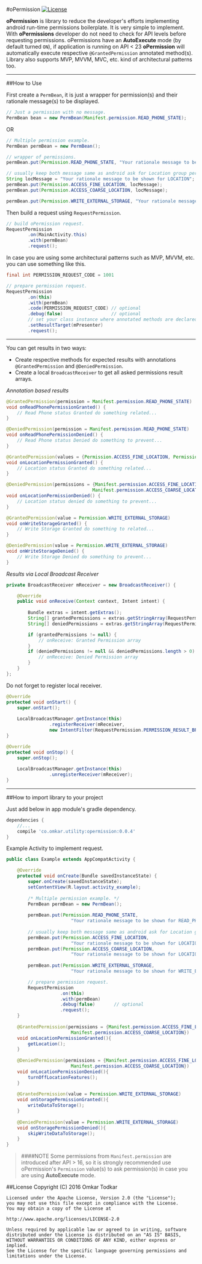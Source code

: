 #oPermission [![License](https://img.shields.io/badge/license-Apache%202-blue.svg)](https://www.apache.org/licenses/LICENSE-2.0)

**oPermission** is library to reduce the developer's efforts implementing android run-time permissions boilerplate. It 
is very simple to implement. With **oPermissions** developer do not need to check for API levels before requesting permissions. 
oPermissions have an **AutoExecute** mode (by default turned `ON`), if application is running on API < 23 **oPermission**
will automatically execute respective `@GrantedPermission` annotated method(s). Library also supports MVP, MVVM, MVC, etc. 
kind of architectural patterns too.

---

##How to Use

First create a `PermBean`, it is just a wrapper for permission(s) and their rationale message(s) to be displayed.

```java
// Just a permission with no message.
PermBean bean = new PermBean(Manifest.permission.READ_PHONE_STATE);
```
OR
```java
// Multiple permission example.
PermBean permBean = new PermBean();

// wrapper of permissions.
permBean.put(Permission.READ_PHONE_STATE, "Your rationale message to be shown for READ_PHONE_STATE");

// usually keep both message same as android ask for Location group permission.
String locMessage = "Your rationale message to be shown for LOCATION";
permBean.put(Permission.ACCESS_FINE_LOCATION, locMessage);     
permBean.put(Permission.ACCESS_COARSE_LOCATION, locMessage);

permBean.put(Permission.WRITE_EXTERNAL_STORAGE, "Your rationale message to be shown for WRITE_EXTERNAL_STORAGE");
```

Then build a request using `RequestPermission`.

```java
// build oPermission request.
RequestPermission
        .on(MainActivity.this)
        .with(permBean)
        .request();
```

In case you are using some architectural patterns such as MVP, MVVM, etc. you can use something like this.

```java
final int PERMISSION_REQUEST_CODE = 1001

// prepare permission request.
RequestPermission
        .on(this)
        .with(permBean)
        .code(PERMISSION_REQUEST_CODE) // optional
        .debug(false)                  // optional
        // set your class instance where annotated methods are declared.
        .setResultTarget(mPresenter)
        .request();
```
    
---
    
You can get results in two ways:
* Create respective methods for expected results with annotations `@GrantedPermission` and `@DeniedPermission`.
* Create a local `BroadcastReceiver` to get all asked permissions result arrays.

*Annotation based results*

```java
@GrantedPermission(permission = Manifest.permission.READ_PHONE_STATE)
void onReadPhonePermissionGranted() {
    // Read Phone status Granted do something related...
}

@DeniedPermission(permission = Manifest.permission.READ_PHONE_STATE)
void onReadPhonePermissionDenied() {
    // Read Phone status Denied do something to prevent... 
}

@GrantedPermission(values = {Permission.ACCESS_FINE_LOCATION, Permission.ACCESS_COARSE_LOCATION})
void onLocationPermissionGranted() {
    // Location status Granted do something related...
}

@DeniedPermission(permissions = {Manifest.permission.ACCESS_FINE_LOCATION, 
                                Manifest.permission.ACCESS_COARSE_LOCATION})
void onLocationPermissionDenied() {
    // Location status denied do something to prevent...
}

@GrantedPermission(value = Permission.WRITE_EXTERNAL_STORAGE)
void onWriteStorageGranted() {
    // Write Storage Granted do something to related... 
}

@DeniedPermission(value = Permission.WRITE_EXTERNAL_STORAGE)
void onWriteStorageDenied() {
    // Write Storage Denied do something to prevent...
}
```
    
*Results via Local Broadcast Receiver*

```java
private BroadcastReceiver mReceiver = new BroadcastReceiver() {

    @Override
    public void onReceive(Context context, Intent intent) {
    
        Bundle extras = intent.getExtras();
        String[] grantedPermissions = extras.getStringArray(RequestPermission.GRANTED);
        String[] deniedPermissions = extras.getStringArray(RequestPermission.DENIED);

        if (grantedPermissions != null) {
            // onReceive: Granted Permission array
        }
        if (deniedPermissions != null && deniedPermissions.length > 0) {
            // onReceive: Denied Permission array
        }
    }
};
```
    
Do not forget to register local receiver.
   
```java
@Override
protected void onStart() {
    super.onStart();
       
    LocalBroadcastManager.getInstance(this)
                .registerReceiver(mReceiver, 
                new IntentFilter(RequestPermission.PERMISSION_RESULT_BROADCAST));
}

@Override
protected void onStop() {
    super.onStop();
    
    LocalBroadcastManager.getInstance(this)
                .unregisterReceiver(mReceiver);
}
```
    
---
    
##How to import library to your project

Just add below in app module's gradle dependency.

```groovy
dependencies {
    //...
    compile 'co.omkar.utility:opermission:0.0.4'        
}
```
    
Example Activity to implement request.

```java
public class Example extends AppCompatActivity {

    @Override
    protected void onCreate(Bundle savedInstanceState) {
        super.onCreate(savedInstanceState);
        setContentView(R.layout.activity_example);
        
        /* Multiple permission example. */
        PermBean permBean = new PermBean();
        
        permBean.put(Permission.READ_PHONE_STATE, 
                        "Your rationale message to be shown for READ_PHONE_STATE");
        
        // usually keep both message same as android ask for Location group permission.
        permBean.put(Permission.ACCESS_FINE_LOCATION, 
                        "Your rationale message to be shown for LOCATION");     
        permBean.put(Permission.ACCESS_COARSE_LOCATION, 
                        "Your rationale message to be shown for LOCATION");
        
        permBean.put(Permission.WRITE_EXTERNAL_STORAGE, 
                        "Your rationale message to be shown for WRITE_EXTERNAL_STORAGE");

        // prepare permission request.
        RequestPermission
                    .on(this)
                    .with(permBean)
                    .debug(false)       // optional
                    .request();
    }
    
    @GrantedPermission(permissions = {Manifest.permission.ACCESS_FINE_LOCATION, 
                        Manifest.permission.ACCESS_COARSE_LOCATION})
    void onLocationPermissionGranted(){
        getLocation();
    }
    
    @DeniedPermission(permissions = {Manifest.permission.ACCESS_FINE_LOCATION, 
                        Manifest.permission.ACCESS_COARSE_LOCATION})
    void onLocationPermissionDenied(){
        turnOffLocationFeatures();
    }
    
    @GrantedPermission(value = Permission.WRITE_EXTERNAL_STORAGE)
    void onStoragePermissionGranted(){
        writeDataToStorage();
    }
    
    @DeniedPermission(value = Permission.WRITE_EXTERNAL_STORAGE)
    void onStoragePermissionDenied(){
        skipWriteDataToStorage();
    }
}
```

>####NOTE
 Some permissions from `Manifest.permission` are introduced after API > 16, so it is strongly recommended use oPermission's `Permission` value(s) to ask permission(s) in case you are using **AutoExecute** mode.
 
##License
    Copyright (C) 2016 Omkar Todkar
    
    Licensed under the Apache License, Version 2.0 (the "License");
    you may not use this file except in compliance with the License.
    You may obtain a copy of the License at
    
    http://www.apache.org/licenses/LICENSE-2.0
    
    Unless required by applicable law or agreed to in writing, software
    distributed under the License is distributed on an "AS IS" BASIS,
    WITHOUT WARRANTIES OR CONDITIONS OF ANY KIND, either express or implied.
    See the License for the specific language governing permissions and
    limitations under the License.